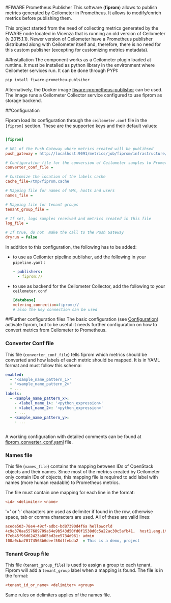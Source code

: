#FIWARE Prometheus Publisher
This software (**fiprom**) allows to publish metrics generated by Ceilometer in Prometheus. It allows to modify/enrich metrics before publishing them.

This project started from the need of collecting metrics generated by the FIWARE node located in Vicenza that is running an old version of Ceilometer (v 2015.1.1). Newer version of Ceilometer have a Prometheus publisher distributed along with Ceilometer itself and, therefore, there is no need for this custom publisher (excepting for customizing metrics metadata).


##Installation
The component works as a Ceilometer plugin loaded at runtime. It must be installed as python library in the environment where Ceilometer services run. It can be done through PYPI:

```bash
pip intall fiware-prometheu-publsiher
```

Alternatively, the Docker image [fiware-prometheus-publisher](https://cloud.docker.com/repository/docker/gabrielegiammatteo/fiware-prometheus-publisher) can be used. The image runs a Ceilometer Collector service configured to use fiprom as storage backend.

##Configuration

Fiprom load its configuration through the `ceilometer.conf` file in the `[fiprom]` section. These are the supported keys and their default values:

```ini

[fiprom]

# URL of the Push Gateway where metrics created will be publihsed
push_gateway = http://localhost:9091/metrics/job/fiprom/infrastructure/fiware

# Configuration file for the conversion of Ceilometer samples to Prometheus metrics
converter_conf_file =

# Customize the location of the labels cache
cache_file=/tmp/fiprom.cache

# Mapping file for names of VMs, hosts and users
names_file =

# Mapping file for tenant groups
tenant_group_file =

# If set, logs samples received and metrics created in this file
log_file =

# If true, do not  make the call to the Push Gateway
dryrun = False
```

In addition to this configuration, the following has to be added:

- to use as Ceilomter pipeline publisher, add the following in your `pipeline.yaml` :
  ```yaml
  - publishers:
    - fiprom://
  ```
- to use as backend for the Ceilometer Collector, add the following to your `ceilometer.conf`

    ```ini
    [database]
    metering_connection=fiprom://
    # also the key connection can be used
    ```


##Further configuration files 
The basic configuration (see [Configuration](##Configuration)) activate fiprom, but to be useful it needs further configuration on how to convert metrics from Ceilometer to Prometheus.

### Converter Conf file

This file (`converter_conf_file`) tells fiprom which metrics should be converted and how labels of each metric should be mapped. It is in YAML format and must follow this schema:
```yaml
enabled:
  - '<sample_name_pattern_1>'
  - '<sample_name_pattern_2>'
  - ...
labels:
  - <sample_name_pattern_x>:
    - <label_name_1>: '<python_expression>'
    - <label_name_2>: '<python_expression>'
    - ...
  - <sample_name_pattern_y>:
  	- ...
    
```

A working configuration with detailed comments can be found at [fiprom_converter_conf.yaml](conf/firpom_converter_conf.yaml) file.

### Names file

This file (`names_file`) contains the mapping between IDs of OpenStack objects and their names. Since most of the metrics created by Ceilometer only contain IDs of objects, this mapping file is required to add label with names (more human readable) to Prometheus metrics.

The file must contain one mapping for each line in the format:
```ini
<id> <delimiter> <name>
```
'=' or ':' characters are used as delimiter if found in the row, otherwise space, tab or comma characters are used. All of these are valid lines:
```ini
acede503-78e4-49cf-adbc-bd87390d4f6a helloworld
4c9e370ae557689709a64e9b543d50fd0f1538d0c5a22ac30c5afb41,  host1.eng.it
f7eb45f96d62423a805bd2ee5734d961: admin
f00a0cba70174563b6deef58dffebda2  = This is a demo, project 
```

### Tenant Group file
This file (`tenant_group_file`) is used to assign a group to each tenant. Fiprom will add a `tenant_group` label when a mapping is found. The file is in the format:
```ini
<tenant_id_or_name> <delimiter> <group>
```

Same rules on delimiters applies of the names file. 

